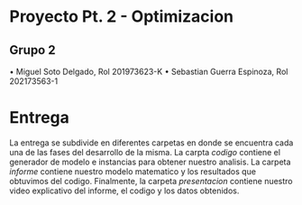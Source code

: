 # Proyecto Pt. 2 - Optimizacion

## Grupo 2
• Miguel Soto Delgado, Rol 201973623-K
• Sebastian Guerra Espinoza, Rol 202173563-1

# Entrega
La entrega se subdivide en diferentes carpetas en donde se encuentra cada una de las fases del desarrollo de la misma. La carpta _codigo_ contiene el generador de modelo e instancias para obtener nuestro analisis. La carpeta _informe_ contiene nuestro modelo matematico y los resultados que obtuvimos del codigo. Finalmente, la carpeta _presentacion_ contiene nuestro video explicativo del informe, el codigo y los datos obtenidos.